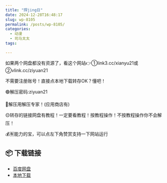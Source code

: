 ```yaml
---
title: "搾jing日"
date: 2024-12-28T16:48:17
slug: wp-8105
permalink: /posts/wp-8105/
categories:
  - 动漫
  - 司马太太
tags:

---
```


如果两个网盘都没有资源了，看这个网站👉①link3.cc/xianyu21或②vlink.cc/ziyuan21

不需要注册账号！直接点本地下载转存OK？懂吧！

🟢解压密码:ziyuan21

🔵解压用解压专家！(应用商店有)

🟡转存的链接网盘有教程！一定要看教程！按教程操作！不按教程操作你不会解压！

💰🈶能力的宝，可以点左下角赞赏支持一下网站运行

## 📦 下载链接
- [百度网盘](https://blziyuan21.com/pay-download/8105?key=a49a46c703&down_id=0)
- [本地下载](https://blziyuan21.com/pay-download/8105?key=a49a46c703&down_id=1)

